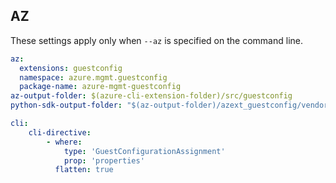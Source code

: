 ## AZ

These settings apply only when `--az` is specified on the command line.

``` yaml $(az)
az:
  extensions: guestconfig
  namespace: azure.mgmt.guestconfig
  package-name: azure-mgmt-guestconfig
az-output-folder: $(azure-cli-extension-folder)/src/guestconfig
python-sdk-output-folder: "$(az-output-folder)/azext_guestconfig/vendored_sdks/guestconfig"

cli:
    cli-directive:
        - where:
            type: 'GuestConfigurationAssignment'
            prop: 'properties'
          flatten: true


```

